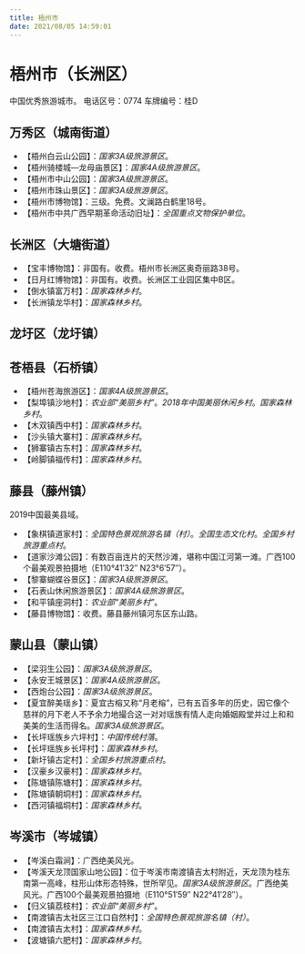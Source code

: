 ```yaml
---
title: 梧州市
date: 2021/08/05 14:59:01
---
```


# 梧州市（长洲区）
中国优秀旅游城市。
电话区号：0774
车牌编号：桂D
## 万秀区（城南街道）
* 【梧州白云山公园】：*国家3A级旅游景区*。
* 【梧州骑楼城—龙母庙景区】：*国家4A级旅游景区*。
* 【梧州市中山公园】：*国家3A级旅游景区*。
* 【梧州市珠山景区】：*国家3A级旅游景区*。
* 【梧州市博物馆】：三级。免费。文澜路白鹤里18号。
* 【梧州市中共广西早期革命活动旧址】：*全国重点文物保护单位*。
## 长洲区（大塘街道）
* 【宝丰博物馆】：非国有。收费。梧州市长洲区奥奇丽路38号。
* 【日月红博物馆】：非国有。收费。长洲区工业园区集中B区。
* 【倒水镇富万村】：*国家森林乡村*。
* 【长洲镇龙华村】：*国家森林乡村*。
## 龙圩区（龙圩镇）
## 苍梧县（石桥镇）
* 【梧州苍海旅游区】：*国家4A级旅游景区*。
* 【梨埠镇沙地村】：*农业部“美丽乡村”*。*2018年中国美丽休闲乡村*。*国家森林乡村*。
* 【木双镇西中村】：*国家森林乡村*。
* 【沙头镇大寨村】：*国家森林乡村*。
* 【狮寨镇古东村】：*国家森林乡村*。
* 【岭脚镇福传村】：*国家森林乡村*。
## 藤县（藤州镇）
2019中国最美县域。
* 【象棋镇道家村】：*全国特色景观旅游名镇（村）*。*全国生态文化村*。*全国乡村旅游重点村*。
* 【道家沙滩公园】：有数百亩连片的天然沙滩，堪称中国江河第一滩。广西100个最美观景拍摄地（E110°41′32″ N23°6′57″）。
* 【黎寨蝴蝶谷景区】：*国家3A级旅游景区*。
* 【石表山休闲旅游景区】：*国家4A级旅游景区*。
* 【和平镇座洞村】：*农业部“美丽乡村”*。
* 【藤县博物馆】：收费。藤县藤州镇河东区东山路。
## 蒙山县（蒙山镇）
* 【梁羽生公园】：*国家3A级旅游景区*。
* 【永安王城景区】：*国家4A级旅游景区*。
* 【西炮台公园】：*国家3A级旅游景区*。
* 【夏宜醉美瑶乡】：夏宜古榕又称“月老榕”，已有五百多年的历史，因它像个慈祥的月下老人不予余力地撮合这一对对瑶族有情人走向婚姻殿堂并过上和和美美的生活而得名。*国家3A级旅游景区*。
* 【长坪瑶族乡六坪村】：*中国传统村落*。
* 【长坪瑶族乡长坪村】：*国家森林乡村*。
* 【新圩镇古定村】：*全国乡村旅游重点村*。
* 【汉豪乡汉豪村】：*国家森林乡村*。
* 【陈塘镇陈塘村】：*国家森林乡村*。
* 【陈塘镇朝垌村】：*国家森林乡村*。
* 【西河镇福垌村】：*国家森林乡村*。
## 岑溪市（岑城镇）
* 【岑溪白霜涧】：广西绝美风光。
* 【岑溪天龙顶国家山地公园】：位于岑溪市南渡镇吉太村附近，天龙顶为桂东南第一高峰，柱形山体形态特殊，世所罕见。*国家3A级旅游景区*。广西绝美风光。广西100个最美观景拍摄地（E110°51′59″ N22°41′28″）。
* 【归义镇荔枝村】：*农业部“美丽乡村”*。
* 【南渡镇吉太社区三江口自然村】：*全国特色景观旅游名镇（村）*。
* 【南渡镇吉太村】：*国家森林乡村*。
* 【波塘镇六肥村】：*国家森林乡村*。
